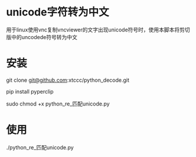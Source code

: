 # unicode字符转为中文

用于linux使用vnc复制vncviewer的文字出现unicode符号时，使用本脚本将剪切版中的uncodede符号转为中文

# 安装

git clone git@github.com:xtccc/python_decode.git

pip install  pyperclip

sudo chmod +x python_re_匹配unicode.py

# 使用

./python_re_匹配unicode.py
